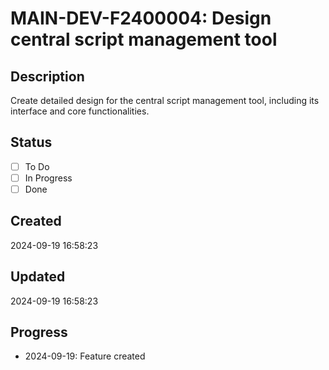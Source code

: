 # MAIN-DEV-F2400004: Design central script management tool

## Description
Create detailed design for the central script management tool, including its interface and core functionalities.

## Status
- [ ] To Do
- [ ] In Progress
- [ ] Done

## Created
2024-09-19 16:58:23

## Updated
2024-09-19 16:58:23

## Progress
- 2024-09-19: Feature created
